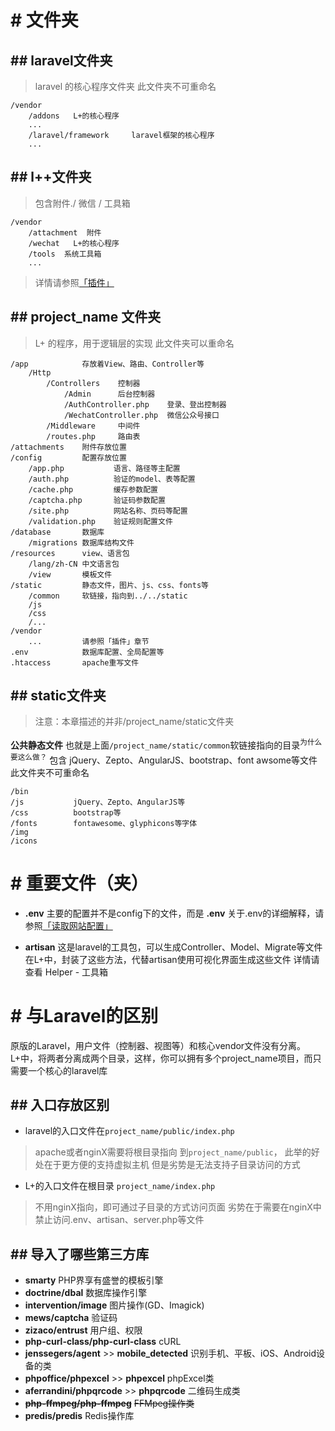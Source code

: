 # # 文件夹
## ## laravel文件夹
> laravel 的核心程序文件夹
> 此文件夹不可重命名

```
/vendor
	/addons   L+的核心程序
	...
	/laravel/framework     laravel框架的核心程序
	...
```
## ## l++文件夹
> 包含附件./ 微信 / 工具箱

```
/vendor
	/attachment  附件
	/wechat   L+的核心程序
	/tools  系统工具箱
	...
```

> 详情请参照[「插件」](http://www.load-page.com/base/manual/58 "「插件」")


## ## project_name 文件夹
> L+ 的程序，用于逻辑层的实现
> 此文件夹可以重命名

```
/app            存放着View、路由、Controller等
	/Http
		/Controllers    控制器
			/Admin      后台控制器
			/AuthController.php    登录、登出控制器
			/WechatController.php  微信公众号接口
		/Middleware     中间件
		/routes.php     路由表
/attachments    附件存放位置
/config         配置存放位置
	/app.php           语言、路径等主配置
	/auth.php          验证的model、表等配置
	/cache.php         缓存参数配置
	/captcha.php       验证码参数配置
	/site.php          网站名称、页码等配置
	/validation.php    验证规则配置文件
/database       数据库
	/migrations 数据库结构文件
/resources      view、语言包
	/lang/zh-CN 中文语言包
	/view       模板文件
/static         静态文件，图片、js、css、fonts等
	/common     软链接，指向到../../static
	/js
	/css
	/...
/vendor
	...         请参照「插件」章节
.env            数据库配置、全局配置等
.htaccess       apache重写文件
```

## ## static文件夹
> 注意：本章描述的并非/project_name/static文件夹

**公共静态文件**
也就是上面<code>/project_name/static/common</code>软链接指向的目录<sup>为什么要这么做？</sup>
包含 jQuery、Zepto、AngularJS、bootstrap、font awsome等文件
此文件夹不可重命名

```
/bin         
/js           jQuery、Zepto、AngularJS等
/css          bootstrap等
/fonts        fontawesome、glyphicons等字体
/img
/icons
```

# # 重要文件（夹）
- **.env**
主要的配置并不是config下的文件，而是 **.env**
关于.env的详细解释，请参照[「读取网站配置」](http://www.load-page.com/base/manual/9 "「读取网站配置」")

- **artisan**
这是laravel的工具包，可以生成Controller、Model、Migrate等文件
在L+中，封装了这些方法，代替artisan使用可视化界面生成这些文件
详情请查看 Helper - 工具箱



# # 与Laravel的区别
原版的Laravel，用户文件（控制器、视图等）和核心vendor文件没有分离。
L+中，将两者分离成两个目录，这样，你可以拥有多个project_name项目，而只需要一个核心的laravel库

## ## 入口存放区别
- laravel的入口文件在<code>project_name/public/index.php</code>
> apache或者nginX需要将根目录指向 到<code>project_name/public</code>，
> 此举的好处在于更方便的支持虚拟主机
> 但是劣势是无法支持子目录访问的方式

- L+的入口文件在根目录 <code>project_name/index.php</code>
> 不用nginX指向，即可通过子目录的方式访问页面
> 劣势在于需要在nginX中禁止访问.env、artisan、server.php等文件

## ## 导入了哪些第三方库
- **smarty**
PHP界享有盛誉的模板引擎
- **doctrine/dbal**
数据库操作引擎
- **intervention/image**
图片操作(GD、Imagick)
- **mews/captcha**
验证码
- **zizaco/entrust**
用户组、权限
- **php-curl-class/php-curl-class**
cURL
- **jenssegers/agent** >> **mobile_detected**
识别手机、平板、iOS、Android设备的类
- **phpoffice/phpexcel** >> **phpexcel**
phpExcel类
- **aferrandini/phpqrcode** >> **phpqrcode**
二维码生成类
- **~~php-ffmpeg/php-ffmpeg~~**
~~FFMpeg操作类~~
- **predis/predis**
Redis操作库